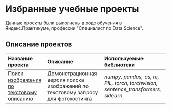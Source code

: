 # Избранные учебные проекты

Данные проекты были выполнены в ходе обучения в Яндекс.Практикуме, профессии  "Специалист по Data Science".

## Описание проектов


| Название проекта | Описание | Используемые библиотеки | 
| :---------------------- | :---------------------- | :---------------------- |
| [Поиск изображения по текстовому описанию](image-search-by-text-description) | Демонстрационная версия поиска изображений по текстовому запросу для фотохостинга| *numpy, pandas, os, re, PIL, torch, torchvision, sentence_transformers, sklearn*|